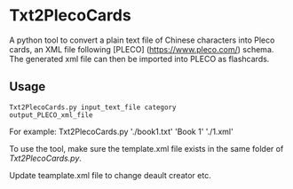 # Txt2PlecoCards
A python tool to convert a plain text file of Chinese characters into Pleco cards, 
an XML file following [PLECO] (https://www.pleco.com/) schema.
The generated xml file can then be imported into PLECO as flashcards.

## Usage
 <code>Txt2PlecoCards.py  input_text_file  category  output_PLECO_xml_file</code>

For example: Txt2PlecoCards.py './book1.txt' 'Book 1' './1.xml'

To use the tool, make sure the template.xml file exists in the same folder of *Txt2PlecoCards.py*.

Update teamplate.xml file to change deault creator etc.


